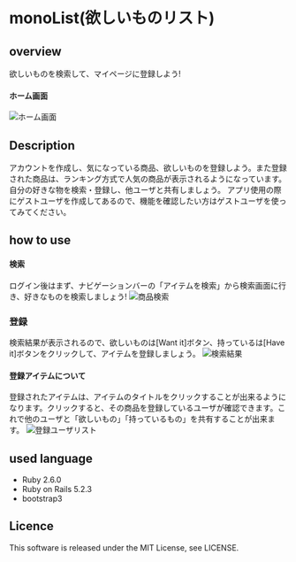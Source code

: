 monoList(欲しいものリスト)
====

## overview
欲しいものを検索して、マイページに登録しよう!

#### ホーム画面
![ホーム画面](https://user-images.githubusercontent.com/47558898/58690991-cba69a00-83c5-11e9-8a1c-6c9aae8cb334.PNG)

## Description
アカウントを作成し、気になっている商品、欲しいものを登録しよう。また登録された商品は、ランキング方式で人気の商品が表示されるようになっています。自分の好きな物を検索・登録し、他ユーザと共有しましょう。
アプリ使用の際にゲストユーザを作成してあるので、機能を確認したい方はゲストユーザを使ってみてください。

## how to use

#### 検索
ログイン後はまず、ナビゲーションバーの「アイテムを検索」から検索画面に行き、好きなものを検索しましょう!
![商品検索](https://user-images.githubusercontent.com/47558898/58691056-ec6eef80-83c5-11e9-9c3e-a9c5304030cf.PNG)

### 登録
検索結果が表示されるので、欲しいものは[Want it]ボタン、持っているは[Have it]ボタンをクリックして、アイテムを登録しましょう。
![検索結果](https://user-images.githubusercontent.com/47558898/58691069-f55fc100-83c5-11e9-86b1-d44fa18d6a74.PNG)


#### 登録アイテムについて
登録されたアイテムは、アイテムのタイトルをクリックすることが出来るようになります。クリックすると、その商品を登録しているユーザが確認できます。これで他のユーザと「欲しいもの」「持っているもの」を共有することが出来ます。
![登録ユーザリスト](https://user-images.githubusercontent.com/47558898/58691098-08729100-83c6-11e9-8d17-ec73bcd66bef.PNG)



## used language 
- Ruby 2.6.0 
- Ruby on Rails 5.2.3
- bootstrap3 

## Licence
This software is released under the MIT License, see LICENSE.


